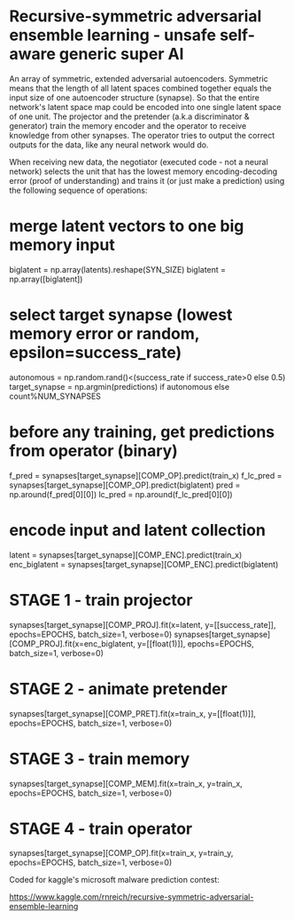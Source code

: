 # Recursive-symmetric adversarial ensemble learning - unsafe self-aware generic super AI

An array of symmetric, extended adversarial autoencoders. Symmetric means that the length of all latent spaces combined together equals the input size of one autoencoder structure (synapse). So that the entire network's latent space map could be encoded into one single latent space of one unit. The projector and the pretender (a.k.a discriminator & generator) train the memory encoder and the operator to receive knowledge from other synapses. The operator tries to output the correct outputs for the data, like any neural network would do.

When receiving new data, the negotiator (executed code - not a neural network) selects the unit that has the lowest memory encoding-decoding error (proof of understanding) and trains it (or just make a prediction) using the following sequence of operations:

# merge latent vectors to one big memory input
biglatent = np.array(latents).reshape(SYN_SIZE)
biglatent = np.array([biglatent])

# select target synapse (lowest memory error or random, epsilon=success_rate)
autonomous = np.random.rand()<(success_rate if success_rate>0 else 0.5)
target_synapse = np.argmin(predictions) if autonomous else count%NUM_SYNAPSES

# before any training, get predictions from operator (binary)
f_pred = synapses[target_synapse][COMP_OP].predict(train_x)
f_lc_pred = synapses[target_synapse][COMP_OP].predict(biglatent)
pred = np.around(f_pred[0][0])
lc_pred = np.around(f_lc_pred[0][0])
# encode input and latent collection
latent = synapses[target_synapse][COMP_ENC].predict(train_x)
enc_biglatent = synapses[target_synapse][COMP_ENC].predict(biglatent)
# STAGE 1 - train projector
synapses[target_synapse][COMP_PROJ].fit(x=latent, y=[[success_rate]], epochs=EPOCHS, batch_size=1, verbose=0)
synapses[target_synapse][COMP_PROJ].fit(x=enc_biglatent, y=[[float(1)]], epochs=EPOCHS, batch_size=1, verbose=0)
# STAGE 2 - animate pretender
synapses[target_synapse][COMP_PRET].fit(x=train_x, y=[[float(1)]], epochs=EPOCHS, batch_size=1, verbose=0)
# STAGE 3 - train memory
synapses[target_synapse][COMP_MEM].fit(x=train_x, y=train_x, epochs=EPOCHS, batch_size=1, verbose=0)
# STAGE 4 - train operator
synapses[target_synapse][COMP_OP].fit(x=train_x, y=train_y, epochs=EPOCHS, batch_size=1, verbose=0)



Coded for kaggle's microsoft malware prediction contest:

https://www.kaggle.com/rnreich/recursive-symmetric-adversarial-ensemble-learning
